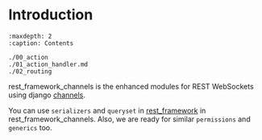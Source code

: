 # Introduction

```{toctree}
:maxdepth: 2
:caption: Contents

./00_action
./01_action_handler.md
./02_routing
```

rest_framework_channels is the enhanced modules for REST WebSockets using django [channels](https://channels.readthedocs.io/en/latest/).

You can use `serializers` and `queryset` in [rest_framework](https://www.django-rest-framework.org/) in rest_framework_channels. Also, we are ready for similar `permissions` and `generics` too.
